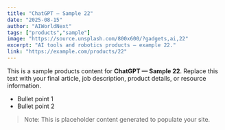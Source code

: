 ```yaml
---
title: "ChatGPT — Sample 22"
date: "2025-08-15"
author: "AIWorldNext"
tags: ["products","sample"]
image: "https://source.unsplash.com/800x600/?gadgets,ai,22"
excerpt: "AI tools and robotics products — example 22."
link: "https://example.com/products/22"
---
```


This is a sample products content for **ChatGPT — Sample 22**. Replace this text with your final article, job description, product details, or resource information.

- Bullet point 1
- Bullet point 2

> Note: This is placeholder content generated to populate your site.
